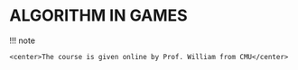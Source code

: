 # ALGORITHM IN GAMES  
!!! note  

    <center>The course is given online by Prof. William from CMU</center>